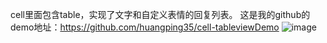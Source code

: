cell里面包含table，实现了文字和自定义表情的回复列表。
这是我的github的demo地址：https://github.com/huangping35/cell-tableviewDemo
![image](https://github.com/huangping35/cell-tableviewDemo/blob/master/cell嵌套tableviewDemo/asap.png)
